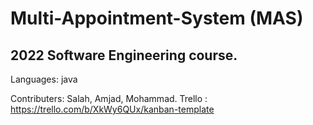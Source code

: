 # Multi-Appointment-System (MAS)

## 2022 Software Engineering course.

Languages:
java

Contributers: Salah, Amjad, Mohammad.
Trello : https://trello.com/b/XkWy6QUx/kanban-template
